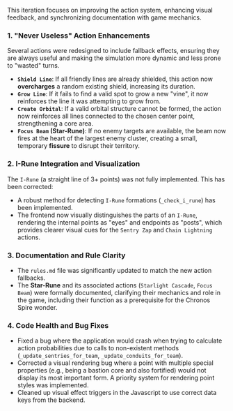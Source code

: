 This iteration focuses on improving the action system, enhancing visual feedback, and synchronizing documentation with game mechanics.

### 1. "Never Useless" Action Enhancements
Several actions were redesigned to include fallback effects, ensuring they are always useful and making the simulation more dynamic and less prone to "wasted" turns.

-   **`Shield Line`**: If all friendly lines are already shielded, this action now **overcharges** a random existing shield, increasing its duration.
-   **`Grow Line`**: If it fails to find a valid spot to grow a new "vine", it now reinforces the line it was attempting to grow from.
-   **`Create Orbital`**: If a valid orbital structure cannot be formed, the action now reinforces all lines connected to the chosen center point, strengthening a core area.
-   **`Focus Beam` (Star-Rune)**: If no enemy targets are available, the beam now fires at the heart of the largest enemy cluster, creating a small, temporary **fissure** to disrupt their territory.

### 2. I-Rune Integration and Visualization
The `I-Rune` (a straight line of 3+ points) was not fully implemented. This has been corrected:
-   A robust method for detecting `I-Rune` formations (`_check_i_rune`) has been implemented.
-   The frontend now visually distinguishes the parts of an `I-Rune`, rendering the internal points as "eyes" and endpoints as "posts", which provides clearer visual cues for the `Sentry Zap` and `Chain Lightning` actions.

### 3. Documentation and Rule Clarity
-   The `rules.md` file was significantly updated to match the new action fallbacks.
-   The **Star-Rune** and its associated actions (`Starlight Cascade`, `Focus Beam`) were formally documented, clarifying their mechanics and role in the game, including their function as a prerequisite for the Chronos Spire wonder.

### 4. Code Health and Bug Fixes
-   Fixed a bug where the application would crash when trying to calculate action probabilities due to calls to non-existent methods (`_update_sentries_for_team`, `_update_conduits_for_team`).
-   Corrected a visual rendering bug where a point with multiple special properties (e.g., being a bastion core and also fortified) would not display its most important form. A priority system for rendering point styles was implemented.
-   Cleaned up visual effect triggers in the Javascript to use correct data keys from the backend.